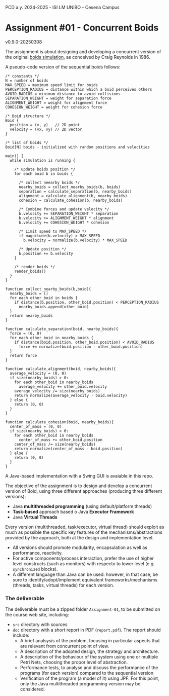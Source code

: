 PCD a.y. 2024-2025 - ISI LM UNIBO - Cesena Campus

# Assignment #01 -  Concurrent Boids

v0.9.0-20250308

The assignment is about designing and developing a concurrent version of the original [boids simulation](https://en.wikipedia.org/wiki/Boids), as conceived by Craig Reynolds in 1986.  

A pseudo-code version of the sequential boids follows:

```
/* constants */
N = number of boids
MAX_SPEED = maximum speed limit for boids
PERCEPTION_RADIUS = distance within which a boid perceives others
AVOID_RADIUS = minimum distance to avoid collisions
SEPARATION_WEIGHT = weight for separation force
ALIGNMENT_WEIGHT = weight for alignment force
COHESION_WEIGHT = weight for cohesion force

/* Boid structure */
Boid {
  position = (x, y)   // 2D point
  velocity = (vx, vy) // 2D vector
}

/* list of boids */
Boid[N] boids - initialized with random positions and velocities

main() {
  while simulation is running {

    /* update boids position */
    for each boid b in boids {

      /* collect neearby boids */
      nearby_boids = collect_nearby_boids(b, boids)
      separation = calculate_separation(b, nearby_boids)
      alignment = calculate_alignment(b, nearby_boids)
      cohesion = calculate_cohesion(b, nearby_boids)

      /* Combine forces and update velocity */
      b.velocity += SEPARATION_WEIGHT * separation
      b.velocity += ALIGNMENT_WEIGHT * alignment
      b.velocity += COHESION_WEIGHT * cohesion

      /* Limit speed to MAX_SPEED */
      if magnitude(b.velocity) > MAX_SPEED
        b.velocity = normalize(b.velocity) * MAX_SPEED      

      /* Update position */
      b.position += b.velocity
    }

    /* render boids */
    render_boids()
  }
}

function collect_nearby_boids(b,boid){
  nearby_boids = []
  for each other_boid in boids {
    if distance(b.position, other_boid.position) < PERCEPTION_RADIUS
      nearby_boids.append(other_boid) 
  }
  return nearby_boids
}

function calculate_separation(boid, nearby_boids){
  force = (0, 0)
  for each other_boid in nearby_boids {
    if distance(boid.position, other_boid.position) < AVOID_RADIUS
      force += normalize(boid.position - other_boid.position)
  }
  return force
}

function calculate_alignment(boid, nearby_boids){
  average_velocity = (0, 0)
  if size(nearby_boids) > 0:
    for each other_boid in nearby_boids 
      average_velocity += other_boid.velocity
    average_velocity /= size(nearby_boids)
    return normalize(average_velocity - boid.velocity)
  } else {
    return (0, 0)
  }
}
 
function calculate_cohesion(boid, nearby_boids){
  center_of_mass = (0, 0)
  if size(nearby_boids) > 0:
    for each other_boid in nearby_boids
      center_of_mass += other_boid.position
    center_of_mass /= size(nearby_boids)
    return normalize(center_of_mass - boid.position) 
  } else {
	return (0, 0)
  }
}
```

A Java-based implementation with a Swing GUI is avaiable in this repo.

The objective of the assignment is to design and develop a concurrent version of Boid, using three different approaches (producing three different versions):
- Java **multithreaded programming** (using default/platform threads)
- **Task-based** approach based o Java **Executor Framework** 
- Java **Virtual Threads** 

Every version (multithreaded, task/executor, virtual thread) should exploit as much as possible  the specific key features of the mechanisms/abstractions provided by the approach, both at the design and implementation level. 
- All versions should promote modularity, encapsulation as well as performance, reactivity. 
- For active components/process interaction, prefer the use of higher level constructs (such as monitors) with respecto to lower level (e.g. `synchronized` blocks). 
- A different language than Java can be used: however, in that case, be sure to identify/adopt/implement equivalent frameworks/mechanisms (threads, tasks, virtual threads) for each version.

### The deliverable

The deliverable must be a zipped folder `Assignment-01`, to be submitted on the course web site, including:  
- `src` directory with sources
- `doc` directory with a short report in PDF (`report.pdf`). The report should include:
	- A brief analsysis of the problem, focusing in particular aspects that are relevant from concurrent point of view.
	- A description of the adopted design, the strategy and architecture.
	- A description of the behaviour of the system using one or multiple Petri Nets, choosing the propor level of abstraction.
	- Performance tests, to analyse and discuss the performance of the programs (for each version) compared to the sequential version
	- Verification of the program (a model of it) using JPF. For this point, only the  Java multithreaded programming version may be considered.





